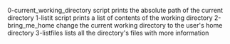 0-current_working_directory script prints the absolute path of the current directory
1-listit script prints a list of contents of the working directory
2-bring_me_home change the current working directory to the user's home directory
3-listfiles lists all the directory's files with more information
